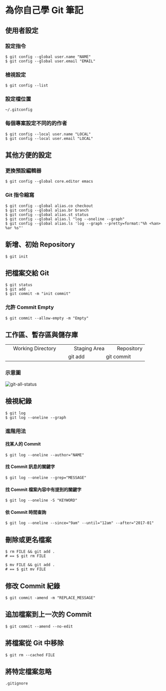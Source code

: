 # 為你自己學 Git 筆記

## 使用者設定
### 設定指令
```
$ git config --global user.name "NAME"
$ git config --global user.email "EMAIL"
```
### 檢視設定
```
$ git config --list
```
### 設定檔位置
```
~/.gitconfig
```
### 每個專案設定不同的的作者
```
$ git config --local user.name "LOCAL"
$ git config --local user.email "LOCAL"
```

## 其他方便的設定
### 更換預設編輯器
```
$ git config --global core.editor emacs
```

### Git 指令縮寫
```
$ git config --global alias.co checkout
$ git config --global alias.br branch
$ git config --global alias.st status
$ git config --global alias.l "log --oneline --graph"
$ git config --global alias.ls 'log --graph --pretty=format:"%h <%an> %ar %s"'
```

## 新增、初始 Repository
```
$ git init
```
## 把檔案交給 Git
```
$ git status
$ git add .
$ git commit -m "init commit"
```

### 允許 Commit Empty
```
$ git commit --allow-empty -m "Empty"
```

## 工作區、暫存區與儲存庫
<table style="text-align: center;">
  <tr>
    <td colspan="2">Working Directory</td>
    <td colspan="2">Staging Area</td>
    <td colspan="2">Repository</td>
  </tr>
   <tr>
    <td></td>
    <td colspan="2">git add</td>
    <td colspan="2">git commit</td>
    <td></td>
  </tr>
</table>

### 示意圖
![git-all-status](images/git-all-status.png)

## 檢視紀錄
```
$ git log
$ git log --oneline --graph
```

### 進階用法
#### 找某人的 Commit
```
$ git log --oneline --author="NAME"
```
#### 找 Commit 訊息的關鍵字
```
$ git log --oneline --grep="MESSAGE"
```
#### 找 Commit 檔案內容中有提到的關鍵字
```
$ git log --oneline -S "KEYWORD"
```

#### 依 Commit 時間查詢
```
$ git log --oneline --since="9am" --until="12am" --after="2017-01"
```

## 刪除或更名檔案
```
$ rm FILE && git add . 
# == $ git rm FILE

$ mv FILE && git add . 
# == $ git mv FILE
```

## 修改 Commit 紀錄
```
$ git commit -amend -m "REPLACE_MESSAGE"
```

## 追加檔案到上一次的 Commit
```
$ git commit --amend --no-edit
```

## 將檔案從 Git 中移除
```
$ git rm --cached FILE
```

## 將特定檔案忽略
```
.gitignore
```




